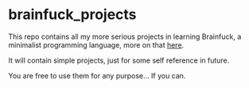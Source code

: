 # brainfuck_projects

This repo contains all my more serious projects in learning Brainfuck, a minimalist programming language, 
more on that [here](https://en.wikipedia.org/wiki/Brainfuck).

It will contain simple projects, just for some self reference in future.

You are free to use them for any purpose... If you can.
